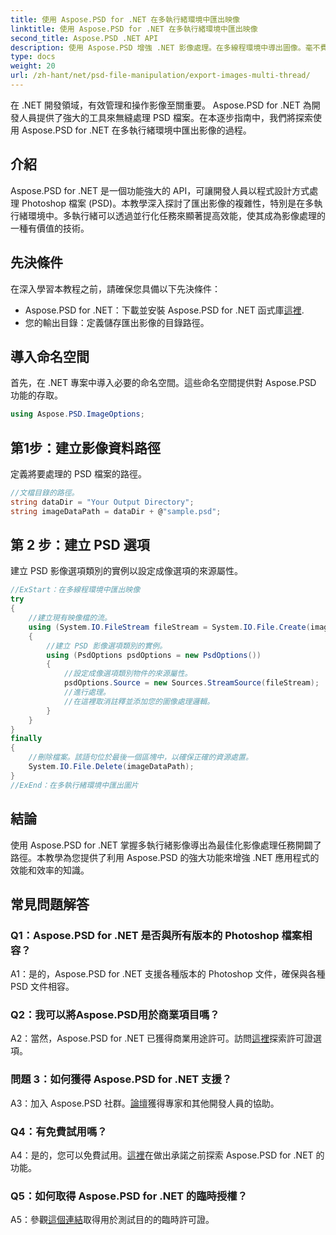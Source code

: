 ```yaml
---
title: 使用 Aspose.PSD for .NET 在多執行緒環境中匯出映像
linktitle: 使用 Aspose.PSD for .NET 在多執行緒環境中匯出映像
second_title: Aspose.PSD .NET API
description: 使用 Aspose.PSD 增強 .NET 影像處理。在多線程環境中導出圖像。毫不費力地提高性能和效率。
type: docs
weight: 20
url: /zh-hant/net/psd-file-manipulation/export-images-multi-thread/
---
```

在 .NET 開發領域，有效管理和操作影像至關重要。 Aspose.PSD for .NET 為開發人員提供了強大的工具來無縫處理 PSD 檔案。在本逐步指南中，我們將探索使用 Aspose.PSD for .NET 在多執行緒環境中匯出影像的過程。
## 介紹
Aspose.PSD for .NET 是一個功能強大的 API，可讓開發人員以程式設計方式處理 Photoshop 檔案 (PSD)。本教學深入探討了匯出影像的複雜性，特別是在多執行緒環境中。多執行緒可以透過並行化任務來顯著提高效能，使其成為影像處理的一種有價值的技術。
## 先決條件
在深入學習本教程之前，請確保您具備以下先決條件：
-  Aspose.PSD for .NET：下載並安裝 Aspose.PSD for .NET 函式庫[這裡](https://releases.aspose.com/psd/net/).
- 您的輸出目錄：定義儲存匯出影像的目錄路徑。
## 導入命名空間
首先，在 .NET 專案中導入必要的命名空間。這些命名空間提供對 Aspose.PSD 功能的存取。
```csharp
using Aspose.PSD.ImageOptions;

```
## 第1步：建立影像資料路徑
定義將要處理的 PSD 檔案的路徑。
```csharp
//文檔目錄的路徑。
string dataDir = "Your Output Directory";
string imageDataPath = dataDir + @"sample.psd";
```
## 第 2 步：建立 PSD 選項
建立 PSD 影像選項類別的實例以設定成像選項的來源屬性。
```csharp
//ExStart：在多線程環境中匯出映像
try
{
    //建立現有映像檔的流。
    using (System.IO.FileStream fileStream = System.IO.File.Create(imageDataPath))
    {
        //建立 PSD 影像選項類別的實例。
        using (PsdOptions psdOptions = new PsdOptions())
        {
            //設定成像選項類別物件的來源屬性。
            psdOptions.Source = new Sources.StreamSource(fileStream);
            //進行處理。
            //在這裡取消註釋並添加您的圖像處理邏輯。
        }
    }
}
finally
{
    //刪除檔案。該語句位於最後一個區塊中，以確保正確的資源處置。
    System.IO.File.Delete(imageDataPath);
}
//ExEnd：在多執行緒環境中匯出圖片
```
## 結論
使用 Aspose.PSD for .NET 掌握多執行緒影像導出為最佳化影像處理任務開闢了路徑。本教學為您提供了利用 Aspose.PSD 的強大功能來增強 .NET 應用程式的效能和效率的知識。

## 常見問題解答

### Q1：Aspose.PSD for .NET 是否與所有版本的 Photoshop 檔案相容？

A1：是的，Aspose.PSD for .NET 支援各種版本的 Photoshop 文件，確保與各種 PSD 文件相容。

### Q2：我可以將Aspose.PSD用於商業項目嗎？

 A2：當然，Aspose.PSD for .NET 已獲得商業用途許可。訪問[這裡](https://purchase.aspose.com/buy)探索許可證選項。

### 問題 3：如何獲得 Aspose.PSD for .NET 支援？

A3：加入 Aspose.PSD 社群。[論壇](https://forum.aspose.com/c/psd/34)獲得專家和其他開發人員的協助。

### Q4：有免費試用嗎？

 A4：是的，您可以免費試用。[這裡](https://releases.aspose.com/)在做出承諾之前探索 Aspose.PSD for .NET 的功能。

### Q5：如何取得 Aspose.PSD for .NET 的臨時授權？

 A5：參觀[這個連結](https://purchase.aspose.com/temporary-license/)取得用於測試目的的臨時許可證。